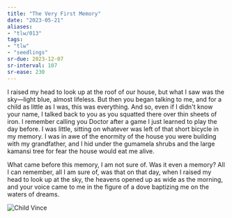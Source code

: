 ```yaml
---
title: "The Very First Memory"
date: "2023-05-21"
aliases:
- "tlw/013"
tags:
- "tlw"
- "seedlings"
sr-due: 2023-12-07
sr-interval: 107
sr-ease: 230
---
```


I raised my head to look up at the roof of our house, but what I saw was the sky—light blue, almost lifeless. But then you began talking to me, and for a child as little as I was, this was everything. And so, even if I didn't know your name, I talked back to you as you squatted there over thin sheets of iron. I remember calling you Doctor after a game I just learned to play the day before. I was little, sitting on whatever was left of that short bicycle in my memory. I was in awe of the enormity of the house you were building with my grandfather, and I hid under the gumamela shrubs and the large kamansi tree for fear the house would eat me alive.

What came before this memory, I am not sure of. Was it even a memory? All I can remember, all I am sure of, was that on that day, when I raised my head to look up at the sky, the heavens opened up as wide as the morning, and your voice came to me in the figure of a dove baptizing me on the waters of dreams.

![Child Vince](vignettes/images/child-vince.jpg)